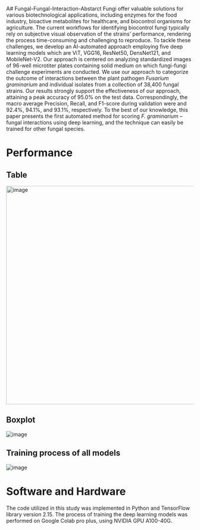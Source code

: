 A# Fungal-Fungal-Interaction-Abstarct
Fungi offer valuable solutions for various biotechnological applications, including enzymes for the food industry, bioactive metabolites for healthcare, and biocontrol organisms for agriculture. The current workflows for identifying biocontrol fungi typically rely on subjective visual observation of the strains’ performance, rendering the process time-consuming and challenging to reproduce. To tackle these challenges, we develop an AI-automated approach employing five deep learning models which are ViT, VGG16, ResNet50, DensNet121, and MobileNet-V2. Our approach is centered on analyzing standardized images of 96-well microtiter plates containing solid medium on which fungi-fungi challenge experiments are conducted. We use our approach to categorize the outcome of interactions between the plant pathogen *Fusarium graminarium* and individual isolates from a collection of 38,400 fungal strains. Our results strongly support the effectiveness of our approach, attaining a peak accuracy of 95.0% on the test data. Correspondingly, the macro average Precision, Recall, and F1-score during validation were and 92.4%, 94.1%, and 93.1%, respectively. To the best of our knowledge, this paper presents the first automated method for scoring *F. graminarium* – fungal interactions using deep learning, and the technique can easily be trained for other fungal species.



# Performance 
## Table
<img width="587" alt="image" src="https://github.com/mycoverse/fungal-fungal-Classification-/assets/41271921/525c9e62-91be-4dad-a645-87b63cb6132d">

## Boxplot
![image](https://github.com/mycoverse/fungal-fungal-Classification-/assets/41271921/5131b360-746b-45b0-aa69-9fb94fdd9bff)

## Training process of all models 
![image](https://github.com/mycoverse/fungal-fungal-Classification-/assets/41271921/ee54130d-7edd-4a9b-84f5-a94f66364a48)

# Software and Hardware
The code utilized in this study was implemented in Python and TensorFlow library version 2.15. The process of training the deep learning models was performed on Google Colab pro plus, using NVIDIA GPU A100-40G.
